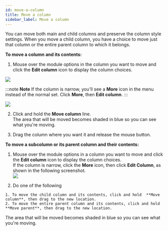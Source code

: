 ```yaml
---
id: move-a-column
title: Move a column
sidebar_label: Move a column
---
```


You can move both main and child columns and preserve the column style
settings. When you move a child column, you have a choice to move just that
column or the entire parent column to which it belongs.

**To move a column and its contents:**

  1. Mouse over the module options in the column you want to move and click the **Edit column** icon to display the column choices.

![](/img/move-column-1.jpg)

:::note **Note**
If the column is narrow, you'll see a **More** icon in the menu instead of the normal set. Click **More**, then **Edit
column**.
:::

![](/img/move-column-2.png)

  2. Click and hold the **Move column** line.  
The area that will be moved becomes shaded in blue so you can see what you're
moving.

  3. Drag the column where you want it and release the mouse button.

**To move a subcolumn or its parent column and their contents:**

  1. Mouse over the module options in a column you want to move and click the  **Edit column**  icon to display the column choices.  
If the column is narrow, click the **More** icon, then click **Edit Column**,
as shown in the following screenshot.  
![](/img/move-column-3.png)

  2. Do one of the following  

    1. To move the child column and its contents, click and hold  **Move column**, then drag to the new location.
    2. To move the entire parent column and its contents, click and hold  **Move parent**, then drag to the new location.

The area that will be moved becomes shaded in blue so you can see what you're
moving.
